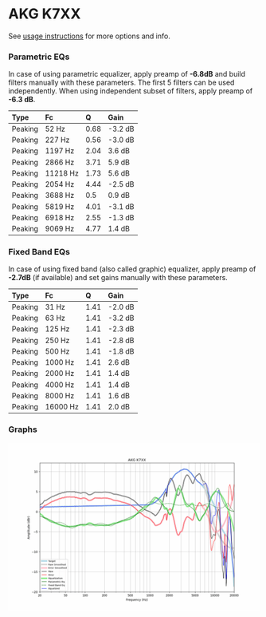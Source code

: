 # AKG K7XX
See [usage instructions](https://github.com/jaakkopasanen/AutoEq#usage) for more options and info.

### Parametric EQs
In case of using parametric equalizer, apply preamp of **-6.8dB** and build filters manually
with these parameters. The first 5 filters can be used independently.
When using independent subset of filters, apply preamp of **-6.3 dB**.

| Type    | Fc       |    Q | Gain    |
|:--------|:---------|:-----|:--------|
| Peaking | 52 Hz    | 0.68 | -3.2 dB |
| Peaking | 227 Hz   | 0.56 | -3.0 dB |
| Peaking | 1197 Hz  | 2.04 | 3.6 dB  |
| Peaking | 2866 Hz  | 3.71 | 5.9 dB  |
| Peaking | 11218 Hz | 1.73 | 5.6 dB  |
| Peaking | 2054 Hz  | 4.44 | -2.5 dB |
| Peaking | 3688 Hz  | 0.5  | 0.9 dB  |
| Peaking | 5819 Hz  | 4.01 | -3.1 dB |
| Peaking | 6918 Hz  | 2.55 | -1.3 dB |
| Peaking | 9069 Hz  | 4.77 | 1.4 dB  |

### Fixed Band EQs
In case of using fixed band (also called graphic) equalizer, apply preamp of **-2.7dB**
(if available) and set gains manually with these parameters.

| Type    | Fc       |    Q | Gain    |
|:--------|:---------|:-----|:--------|
| Peaking | 31 Hz    | 1.41 | -2.0 dB |
| Peaking | 63 Hz    | 1.41 | -3.2 dB |
| Peaking | 125 Hz   | 1.41 | -2.3 dB |
| Peaking | 250 Hz   | 1.41 | -2.8 dB |
| Peaking | 500 Hz   | 1.41 | -1.8 dB |
| Peaking | 1000 Hz  | 1.41 | 2.6 dB  |
| Peaking | 2000 Hz  | 1.41 | 1.4 dB  |
| Peaking | 4000 Hz  | 1.41 | 1.4 dB  |
| Peaking | 8000 Hz  | 1.41 | 1.6 dB  |
| Peaking | 16000 Hz | 1.41 | 2.0 dB  |

### Graphs
![](./AKG%20K7XX.png)
